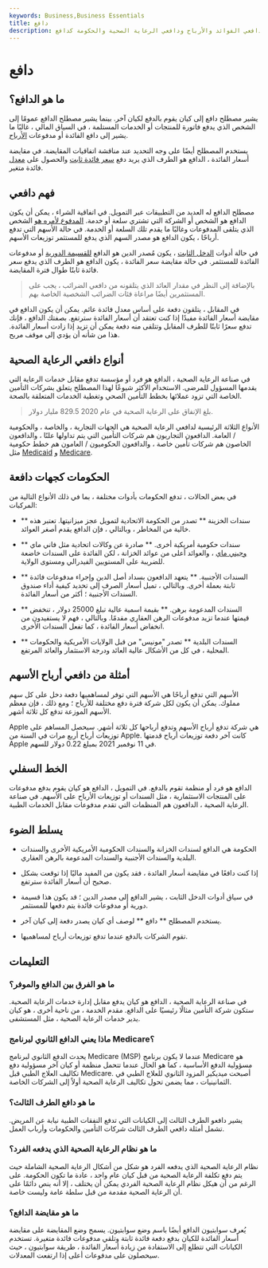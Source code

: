 ```yaml
---
keywords: Business,Business Essentials
title: دافع
description: الدافع هو كيان يقوم بالدفع لكيان آخر. اقرأ عن دافعي الفوائد والأرباح ودافعي الرعاية الصحية والحكومة كدافع.
---
```


# دافع
## ما هو الدافع؟

يشير مصطلح دافع إلى كيان يقوم بالدفع لكيان آخر. بينما يشير مصطلح الدافع عمومًا إلى الشخص الذي يدفع فاتورة للمنتجات أو الخدمات المستلمة ، في السياق المالي ، غالبًا ما يشير إلى دافع الفائدة أو مدفوعات [الأرباح](/dividend).

يستخدم المصطلح أيضًا على وجه التحديد عند مناقشة اتفاقيات المقايضة. في مقايضة أسعار الفائدة ، الدافع هو الطرف الذي يريد دفع [سعر فائدة ثابت](/fixedinterestrate) والحصول على [معدل](/floatinginterestrate) فائدة متغير.

## فهم دافعي

مصطلح الدافع له العديد من التطبيقات عبر التمويل. في اتفاقية الشراء ، يمكن أن يكون الدافع هو الشخص أو الشركة التي تشتري سلعة أو خدمة. [المدفوع لأمره هو](/payee) الشخص الذي يتلقى المدفوعات وغالبًا ما يقدم تلك السلعة أو الخدمة. في حالة الأسهم التي تدفع أرباحًا ، يكون الدافع هو مصدر السهم الذي يدفع للمستثمر توزيعات الأسهم.

في حالة أدوات [الدخل الثابت](/fixedincome) ، يكون مُصدر الدين هو الدافع [للقسيمة الدورية](/coupon) أو مدفوعات الفائدة للمستثمر. في حالة مقايضة سعر الفائدة ، يكون الدافع هو الطرف الذي يدفع سعر فائدة ثابتًا طوال فترة المقايضة.

> بالإضافة إلى النظر في مقدار العائد الذي يتلقونه من دافعي الضرائب ، يجب على المستثمرين أيضًا مراعاة فئات الضرائب الشخصية الخاصة بهم.

>

في المقابل ، يتلقون دفعة على أساس معدل فائدة عائم. يمكن أن يكون الدافع في مقايضة أسعار الفائدة مفيدًا إذا كنت تعتقد أن أسعار الفائدة سترتفع. بصفتك الدافع ، فإنك تدفع سعرًا ثابتًا للطرف المقابل وتتلقى منه دفعة يمكن أن تزيد إذا زادت أسعار الفائدة. هذا من شأنه أن يؤدي إلى موقف مربح.

## أنواع دافعي الرعاية الصحية

في صناعة الرعاية الصحية ، الدافع هو فرد أو مؤسسة تدفع مقابل خدمات الرعاية التي يقدمها المسؤول للمرضى. الاستخدام الأكثر شيوعًا لهذا المصطلح يتعلق بشركات التأمين الخاصة التي تزود عملائها بخطط التأمين الصحي وتغطية الخدمات المتعلقة بالصحة.

> بلغ الإنفاق على الرعاية الصحية في عام 2020 829.5 مليار دولار.

>

الأنواع الثلاثة الرئيسية لدافعي الرعاية الصحية هي الجهات التجارية ، والخاصة ، والحكومية / العامة. الدافعون التجاريون هم شركات التأمين التي يتم تداولها علنًا ، والدافعون الخاصون هم شركات تأمين خاصة ، والدافعون الحكوميون / العامون هم خطط حكومية مثل [Medicaid](/medicaid) و [Medicare](/medicare).

## الحكومات كجهات دافعة

في بعض الحالات ، تدفع الحكومات بأدوات مختلفة ، بما في ذلك الأنواع التالية من المركبات:

- ** سندات الخزينة ** تصدر من الحكومة الاتحادية لتمويل عجز ميزانيتها. تعتبر هذه خالية من المخاطر ، وبالتالي ، فإن الدافع يقدم أصغر العوائد.

- ** سندات حكومية أمريكية أخرى. ** صادرة عن وكالات اتحادية مثل فاني ماي [وجيني ماي](/ginniemae) ، والعوائد أعلى من عوائد الخزانة ، لكن الفائدة على السندات خاضعة للضريبة على المستويين الفيدرالي ومستوى الولاية.

- ** السندات الأجنبية. ** يتعهد الدافعون بسداد أصل الدين وإجراء مدفوعات فائدة ثابتة بعملة أخرى. وبالتالي ، تميل أسعار الصرف إلى تحديد كيفية أداء صندوق السندات الأجنبية ؛ أكثر من أسعار الفائدة.

- ** السندات المدعومة برهن. ** بقيمة اسمية عالية تبلغ 25000 دولار ، تنخفض قيمتها عندما تزيد مدفوعات الرهن العقاري مقدمًا. وبالتالي ، فهم لا يستفيدون من انخفاض أسعار الفائدة ، كما تفعل السندات الأخرى.

- ** السندات البلدية ** تصدر "مونيس" من قبل الولايات الأمريكية والحكومات المحلية ، في كل من الأشكال عالية العائد ودرجة الاستثمار والعائد المرتفع.

## أمثلة من دافعي أرباح الأسهم

الأسهم التي تدفع أرباحًا هي الأسهم التي توفر لمساهميها دفعة دخل على كل سهم مملوك. يمكن أن يكون لكل شركة فترة دفع مختلفة للأرباح ؛ ومع ذلك ، فإن معظم الأسهم الموزعة تدفع كل ثلاثة أشهر.

Apple هي شركة تدفع أرباح الأسهم وتدفع أرباحها كل ثلاثة أشهر. سيحصل المساهم على توزيعات أرباح أربع مرات في السنة من Apple. كانت آخر دفعة توزيعات أرباح قدمتها Apple في 11 نوفمبر 2021 بمبلغ 0.22 دولار للسهم.

## الخط السفلي

الدافع هو فرد أو منظمة تقوم بالدفع. في التمويل ، الدافع هو كيان يقوم بدفع مدفوعات على المنتجات الاستثمارية ، مثل السندات أو توزيعات الأرباح على الأسهم. في صناعة الرعاية الصحية ، الدافعون هم المنظمات التي تقدم مدفوعات مقابل الخدمات الطبية.

## يسلط الضوء

- الحكومة هي الدافع لسندات الخزانة والسندات الحكومية الأمريكية الأخرى والسندات البلدية والسندات الأجنبية والسندات المدعومة بالرهن العقاري.

- إذا كنت دافعًا في مقايضة أسعار الفائدة ، فقد يكون من المفيد ماليًا إذا توقعت بشكل صحيح أن أسعار الفائدة سترتفع.

- في سياق أدوات الدخل الثابت ، يشير الدافع إلى مصدر الدين ؛ قد يكون هذا قسيمة دورية أو مدفوعات فائدة يتم دفعها للمستثمر.

- يستخدم المصطلح ** دافع ** لوصف أي كيان يصدر دفعة إلى كيان آخر.

- تقوم الشركات بالدفع عندما تدفع توزيعات أرباح لمساهميها.

## التعليمات

### ما هو الفرق بين الدافع والموفر؟

في صناعة الرعاية الصحية ، الدافع هو كيان يدفع مقابل إدارة خدمات الرعاية الصحية. ستكون شركة التأمين مثالًا رئيسيًا على الدافع. مقدم الخدمة ، من ناحية أخرى ، هو كيان يدير خدمات الرعاية الصحية ، مثل المستشفى.

### ماذا يعني الدافع الثانوي لبرنامج Medicare؟

يحدث الدفع الثانوي لبرنامج Medicare (MSP) عندما لا يكون برنامج Medicare هو مسؤولية الدفع الأساسية ، كما هو الحال عندما تتحمل منظمة أو كيان آخر مسؤولية دفع تكاليف العلاج الطبي قبل Medicare. أصبحت ميديكير المزود الثانوي للعلاج الطبي في الثمانينيات ، مما يضمن تحول تكاليف الرعاية الصحية أولاً إلى الشركات الخاصة.

### ما هو دافع الطرف الثالث؟

يشير دافعو الطرف الثالث إلى الكيانات التي تدفع النفقات الطبية نيابة عن المريض. تشمل أمثلة دافعي الطرف الثالث شركات التأمين والحكومات وأرباب العمل.

### ما هو نظام الرعاية الصحية الذي يدفعه الفرد؟

نظام الرعاية الصحية الذي يدفعه الفرد هو شكل من أشكال الرعاية الصحية الشاملة حيث يتم دفع تكلفة الرعاية الصحية من قبل كيان عام واحد ، عادة ما تكون الحكومة. على الرغم من أن هيكل نظام الرعاية الصحية الفردي يمكن أن يختلف ، إلا أنه ينص دائمًا على أن الرعاية الصحية مقدمة من قبل سلطة عامة وليست خاصة.

### ما هو مقايضة الدافع؟

يُعرف سوابتيون الدافع أيضًا باسم وضع سوابتيون. يسمح وضع المقايضة على مقايضة أسعار الفائدة للكيان بدفع دفعة فائدة ثابتة وتلقي مدفوعات فائدة متغيرة. تستخدم الكيانات التي تتطلع إلى الاستفادة من زيادة أسعار الفائدة ، طريقة سوابتيون ، حيث سيحصلون على مدفوعات أعلى إذا ارتفعت المعدلات.

